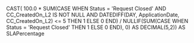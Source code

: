 CAST(
    100.0 * SUM(CASE 
                 WHEN Status = 'Request Closed' 
                   AND CC_CreatedOn_L2 IS NOT NULL 
                   AND DATEDIFF(DAY, ApplicationDate, CC_CreatedOn_L2) <= 5 
                 THEN 1 ELSE 0 
               END)
    / NULLIF(SUM(CASE WHEN Status = 'Request Closed' THEN 1 ELSE 0 END), 0)
AS DECIMAL(5,2)) AS SLAPercentage
